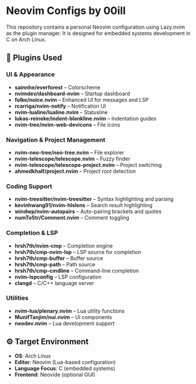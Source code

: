 # Neovim Configs by 00ill

This repository contains a personal Neovim configuration using Lazy.nvim as the plugin manager. It is designed for embedded systems development in C on Arch Linux.

## 🧩 Plugins Used

### UI & Appearance
- **sainnhe/everforest** – Colorscheme
- **nvimdev/dashboard-nvim** – Startup dashboard
- **folke/noice.nvim** – Enhanced UI for messages and LSP
- **rcarriga/nvim-notify** – Notification UI
- **nvim-lualine/lualine.nvim** – Statusline
- **lukas-reineke/indent-blankline.nvim** – Indentation guides
- **nvim-tree/nvim-web-devicons** – File icons

### Navigation & Project Management
- **nvim-neo-tree/neo-tree.nvim** – File explorer
- **nvim-telescope/telescope.nvim** – Fuzzy finder
- **nvim-telescope/telescope-project.nvim** – Project switching
- **ahmedkhalf/project.nvim** – Project root detection

### Coding Support
- **nvim-treesitter/nvim-treesitter** – Syntax highlighting and parsing
- **kevinhwang91/nvim-hlslens** – Search result highlighting
- **windwp/nvim-autopairs** – Auto-pairing brackets and quotes
- **numToStr/Comment.nvim** – Comment toggling

### Completion & LSP
- **hrsh7th/nvim-cmp** – Completion engine
- **hrsh7th/cmp-nvim-lsp** – LSP source for completion
- **hrsh7th/cmp-buffer** – Buffer source
- **hrsh7th/cmp-path** – Path source
- **hrsh7th/cmp-cmdline** – Command-line completion
- **nvim-lspconfig** – LSP configuration
- **clangd** – C/C++ language server

### Utilities
- **nvim-lua/plenary.nvim** – Lua utility functions
- **MunifTanjim/nui.nvim** – UI components
- **neodev.nvim** – Lua development support

## ⚙️ Target Environment

- **OS**: Arch Linux
- **Editor**: Neovim (Lua-based configuration)
- **Language Focus**: C (embedded systems)
- **Frontend**: Neovide (optional GUI)
